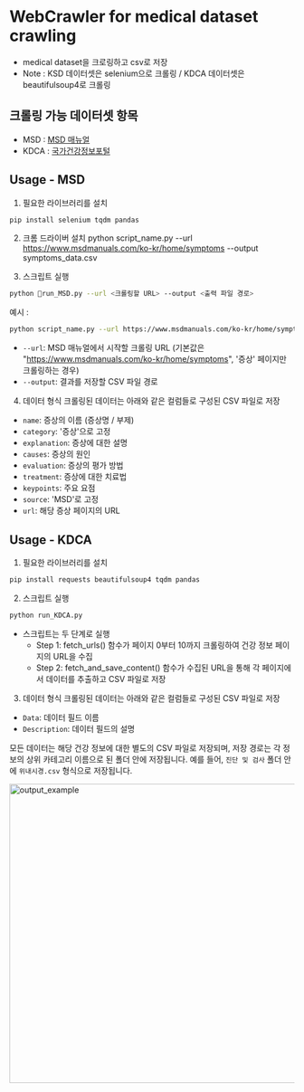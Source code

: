 # WebCrawler for medical dataset crawling
- medical dataset을 크로링하고 csv로 저장
- Note : KSD 데이터셋은 selenium으로 크롤링 / KDCA 데이터셋은 beautifulsoup4로 크롤링 
  
## 크롤링 가능 데이터셋 항목
- MSD : [MSD 매뉴얼](https://www.msdmanuals.com/ko-kr/home)
- KDCA : [국가건강정보포털](https://www.nhis.or.kr/nhis/healthin/retrieveDiseVltGnlSymp.do)

## Usage - MSD
1. 필요한 라이브러리를 설치
```bash
pip install selenium tqdm pandas
```
2. 크롬 드라이버 설치
python script_name.py --url https://www.msdmanuals.com/ko-kr/home/symptoms --output symptoms_data.csv

3. 스크립트 실행
```bash
python run_MSD.py --url <크롤링할 URL> --output <출력 파일 경로>
```
예시 :
```bash
python script_name.py --url https://www.msdmanuals.com/ko-kr/home/symptoms --output symptoms_data.csv
```
- `--url`: MSD 매뉴얼에서 시작할 크롤링 URL (기본값은 "https://www.msdmanuals.com/ko-kr/home/symptoms", '증상' 페이지만 크롤링하는 경우)
- `--output`: 결과를 저장할 CSV 파일 경로

4. 데이터 형식
크롤링된 데이터는 아래와 같은 컬럼들로 구성된 CSV 파일로 저장

- `name`: 증상의 이름 (증상명 / 부제)
- `category`: '증상'으로 고정
- `explanation`: 증상에 대한 설명
- `causes`: 증상의 원인
- `evaluation`: 증상의 평가 방법
- `treatment`: 증상에 대한 치료법
- `keypoints`: 주요 요점
- `source`: 'MSD'로 고정
- `url`: 해당 증상 페이지의 URL

## Usage - KDCA
1. 필요한 라이브러리를 설치
```bash
pip install requests beautifulsoup4 tqdm pandas
```
2. 스크립트 실행
```bash
python run_KDCA.py
```
- 스크립트는 두 단계로 실행
    - Step 1: fetch_urls() 함수가 페이지 0부터 10까지 크롤링하여 건강 정보 페이지의 URL을 수집
    - Step 2: fetch_and_save_content() 함수가 수집된 URL을 통해 각 페이지에서 데이터를 추출하고 CSV 파일로 저장

3. 데이터 형식
크롤링된 데이터는 아래와 같은 컬럼들로 구성된 CSV 파일로 저장
- `Data`: 데이터 필드 이름
- `Description`: 데이터 필드의 설명

  
모든 데이터는 해당 건강 정보에 대한 별도의 CSV 파일로 저장되며, 저장 경로는 각 정보의 상위 카테고리 이름으로 된 폴더 안에 저장됩니다.
예를 들어, `진단 및 검사` 폴더 안에 `위내시경.csv` 형식으로 저장됩니다.


<img width="529" alt="output_example" src="https://github.com/user-attachments/assets/ac32cde6-2207-4a20-ba40-0f59da0b504e">
